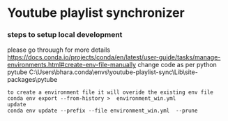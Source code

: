 # Youtube playlist synchronizer

### steps to setup local development

please go throuugh for more details 
https://docs.conda.io/projects/conda/en/latest/user-guide/tasks/manage-environments.html#create-env-file-manually
change code as per python pytube C:\Users\bhara\.conda\envs\youtube-playlist-sync\Lib\site-packages\pytube

```
to create a environment file it will overide the existing env file
conda env export --from-history >  environment_win.yml
update
conda env update --prefix --file environment_win.yml  --prune
```